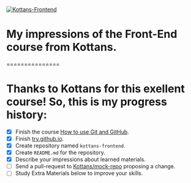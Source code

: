 ﻿[![Kottans-Frontend](https://img.shields.io/badge/%3D%28%5E.%5E%29%3D-frontend-yellow.svg)](https://github.com/DJStar77/kottans-frontend)

# My impressions of the Front-End course from Kottans.
===============

Thanks to Kottans for this exellent course! So, this is my progress history:
===============

- [x] Finish the course [How to use Git and GitHub](https://www.udacity.com/course/how-to-use-git-and-github--ud775).
- [x] Finish [try.github.io](https://try.github.io/levels/1/challenges/1).
- [x] Create repository named `kottans-frontend`.
- [x] Create `README.md` for the repository.
- [x] Describe your impressions about learned materials.
- [ ] Send a pull-request to [Kottans/mock-repo](https://github.com/Kottans/mock-repo) proposing a change.
- [ ] Study Extra Materials below to improve your skills.
